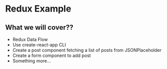 # Redux Example

## What we will cover??

* Redux Data Flow
* Use create-react-app CLI
* Create a post component fetching a list of posts from JSONPlaceholder
* Create a form component to add post
* Something more...